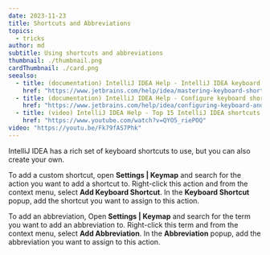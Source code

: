```yaml
---
date: 2023-11-23
title: Shortcuts and Abbreviations
topics:
  - tricks
author: md
subtitle: Using shortcuts and abbreviations
thumbnail: ./thumbnail.png
cardThumbnail: ./card.png
seealso:
  - title: (documentation) IntelliJ IDEA Help - IntelliJ IDEA keyboard shortcuts
    href: "https://www.jetbrains.com/help/idea/mastering-keyboard-shortcuts.html"
  - title: (documentation) IntelliJ IDEA Help - Configure keyboard shortcuts
    href: "https://www.jetbrains.com/help/idea/configuring-keyboard-and-mouse-shortcuts.html"
  - title: (video) IntelliJ IDEA Help - Top 15 IntelliJ IDEA shortcuts
    href: "https://www.youtube.com/watch?v=QYO5_riePOQ"
video: "https://youtu.be/Fk79fAS7Phk"
---
```


IntelliJ IDEA has a rich set of keyboard shortcuts to use, but you can also create your own.

To add a custom shortcut, open **Settings | Keymap** and search for the action you want to add a shortcut to. Right-click this action and from the context menu, select **Add Keyboard Shortcut**. In the **Keyboard Shortcut** popup, add the shortcut you want to assign to this action.

To add an abbreviation, Open **Settings | Keymap** and search for the term you want to add an abbreviation to. Right-click this term and from the context menu, select **Add Abbreviation**. In the **Abbreviation** popup, add the abbreviation you want to assign to this action.
